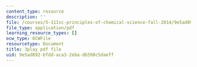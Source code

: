 ```yaml
---
content_type: resource
description: ''
file: /courses/5-111sc-principles-of-chemical-science-fall-2014/9e5ad892bfddaca32ebadb598c5daeff_Ja9eEQQzTic.pdf
file_type: application/pdf
learning_resource_types: []
ocw_type: OCWFile
resourcetype: Document
title: 3play pdf file
uid: 9e5ad892-bfdd-aca3-2eba-db598c5daeff
---
```

